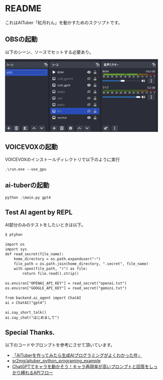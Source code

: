 # README

これはAITuber「紅月れん」を動かすためのスクリプトです。

## OBSの起動

以下のシーン、ソースでセットする必要あり。

![OBS](docs/ss01.png)

## VOICEVOXの起動

VOICEVOXのインストールディレクトリで以下のように実行

```
.\run.exe --use_gpu
```

## ai-tuberの起動

```
python .\main.py gpt4
```

## Test AI agent by REPL

AI部分のみのテストをしたいときは以下。

```
$ ptyhon

import os
import sys
def read_secret(file_name):
    home_directory = os.path.expanduser("~")
    file_path = os.path.join(home_directory, ".secret", file_name)
    with open(file_path, "r") as file:
        return file.read().strip()

os.environ["OPENAI_API_KEY"] = read_secret("openai.txt")
os.environ["GOOGLE_API_KEY"] = read_secret("gemini.txt")

from backend.ai_agent import ChatAI
ai = ChatAI("gpt4")

ai.say_short_talk()
ai.say_chat("はじめまして")
```

## Special Thanks.

以下のコードやプロンプトを参考にさせて頂いています。

- [「AITuberを作ってみたら生成AIプログラミングがよくわかった件」](https://books.rakuten.co.jp/rk/00ea8972a43a32da86144e5f4b340e7f/)
- [sr2mg/aituber_python_programing_example](https://github.com/sr2mg/aituber_python_programing_example)
- [ChatGPTでキャラを動かそう！キャラ再現率が高いプロンプトと回答をしっかり縛れるAPIフロー](https://zenn.dev/niwatoro/articles/180f6185c382bb)